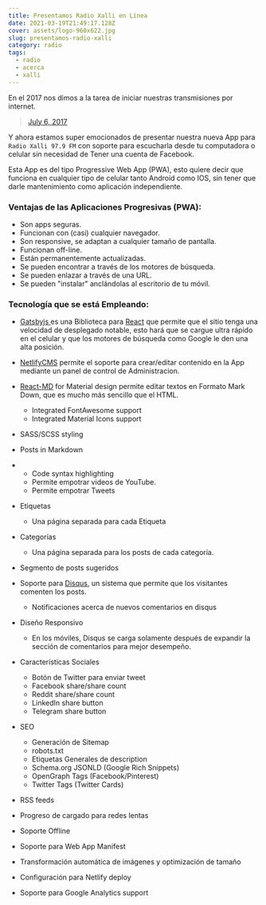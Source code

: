```yaml
---
title: Presentamos Radio Xalli en Línea
date: 2021-03-19T21:49:17.128Z
cover: assets/logo-960x622.jpg
slug: presentamos-radio-xalli
category: radio
tags:
  - radio
  - acerca
  - xalli
---
```

En el 2017 nos dimos a la tarea de iniciar nuestras transmisiones por internet.

<blockquote class="twitter-tweet" data-lang="en"><p lang="en" dir="ltr"> <a href="https://twitter.com/97Xalli/status/916522065460527104">July 6, 2017</a></blockquote>

Y ahora estamos super emocionados de presentar nuestra nueva App para `Radio Xalli 97.9 FM` con soporte para escucharla desde tu computadora o celular sin necesidad de Tener una cuenta de Facebook.  

Esta App es del tipo Progressive Web App (PWA), esto quiere decir que funciona en cualquier tipo de celular tanto Android como IOS, sin tener que darle mantenimiento como aplicación independiente.

### Ventajas de las Aplicaciones Progresivas (PWA):

* Son apps seguras.
* Funcionan con (casi) cualquier navegador.
* Son responsive, se adaptan a cualquier tamaño de pantalla.
* Funcionan off-line.
* Están permanentemente actualizadas.
* Se pueden encontrar a través de los motores de búsqueda.
* Se pueden enlazar a través de una URL.
* Se pueden "instalar" anclándolas al escritorio de tu móvil.

### Tecnología que se está Empleando:

* [Gatsbyjs ](https://www.gatsbyjs.com/)es una Biblioteca para [React](https://es.reactjs.org/) que permite que el sitio tenga una velocidad de desplegado notable, esto hará que se cargue ultra rápido en el celular y que los motores de búsqueda como Google le den una alta posición.
* [NetlifyCMS](https://www.netlifycms.org/docs/intro/) permite el soporte para crear/editar contenido en la App mediante un panel de control de Administracion.
* [React-MD](https://github.com/mlaursen/react-md) for Material design permite editar textos en Formato Mark Down, que es mucho más sencillo que el HTML.

  * Integrated FontAwesome support
  * Integrated Material Icons support
* SASS/SCSS styling
* Posts in Markdown
* * Code syntax highlighting
  * Permite empotrar videos de YouTube.
  * Permite empotrar Tweets
* Etiquetas

  * Una página separada para cada Etiqueta
* Categorías

  * Una página separada para los posts de cada categoría.
* Segmento de posts sugeridos
* Soporte para [Disqus](https://disqus.com), un sistema que permite que los visitantes comenten los posts.

  * Notificaciones acerca de nuevos comentarios en disqus
* Diseño Responsivo

  * En los móviles, Disqus se carga solamente después de expandir la sección de comentarios para mejor desempeño.
* Características Sociales

  * Botón de Twitter para enviar tweet
  * Facebook share/share count
  * Reddit share/share count
  * LinkedIn share button
  * Telegram share button
* SEO

  * Generación de Sitemap
  * robots.txt
  * Etiquetas Generales de description
  * Schema.org JSONLD (Google Rich Snippets)
  * OpenGraph Tags (Facebook/Pinterest)
  * Twitter Tags (Twitter Cards)
* RSS feeds
* Progreso de cargado para redes lentas
* Soporte Offline
* Soporte para Web App Manifest
* Transformación automática de imágenes y optimización de tamaño
* Configuración para Netlify deploy
* Soporte para Google Analytics support